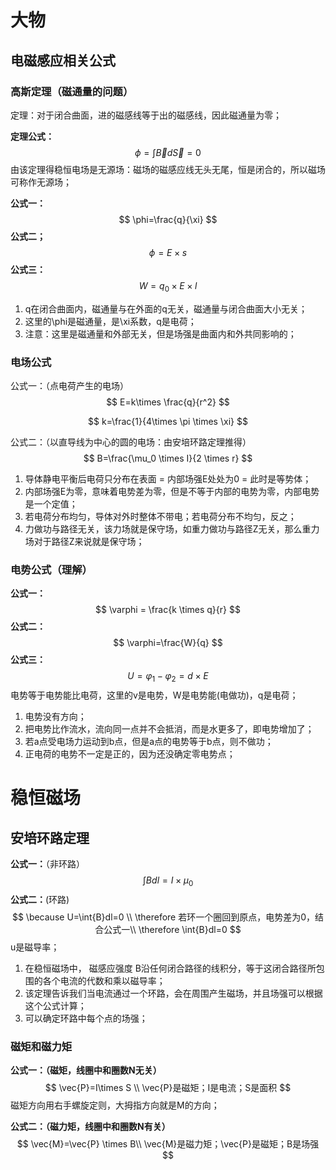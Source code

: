 # 大物

## 电磁感应相关公式

### 高斯定理（磁通量的问题）

定理：对于闭合曲面，进的磁感线等于出的磁感线，因此磁通量为零；

**定理公式：**
$$
\phi = \int{\vec{B}}d\vec{S}=0
$$
由该定理得稳恒电场是无源场：磁场的磁感应线无头无尾，恒是闭合的，所以磁场可称作无源场；

**公式一：**
$$
\phi=\frac{q}{\xi}
$$
**公式二；**
$$
\phi = E \times s
$$
**公式三：**
$$
W=q_0 \times E \times l
$$


1. q在闭合曲面内，磁通量与在外面的q无关，磁通量与闭合曲面大小无关；
2. 这里的\phi是磁通量，是\xi系数，q是电荷；
3. 注意：这里是磁通量和外部无关，但是场强是曲面内和外共同影响的；

### 电场公式

公式一：（点电荷产生的电场）
$$
E=k\times \frac{q}{r^2}
$$

$$
k=\frac{1}{4\times \pi \times \xi}
$$

公式二：（以直导线为中心的圆的电场：由安培环路定理推得）
$$
B=\frac{\mu_0 \times I}{2 \times r}
$$


1. 导体静电平衡后电荷只分布在表面 = 内部场强E处处为0 = 此时是等势体；
2. 内部场强E为零，意味着电势差为零，但是不等于内部的电势为零，内部电势是一个定值；
3. 若电荷分布均匀，导体对外时整体不带电；若电荷分布不均匀，反之；
4.  力做功与路径无关，该力场就是保守场，如重力做功与路径Z无关，那么重力场对于路径Z来说就是保守场；

### 电势公式（理解）

**公式一：**
$$
\varphi = \frac{k \times q}{r}
$$
**公式二：**
$$
\varphi=\frac{W}{q}
$$
**公式三：**
$$
U=\varphi_1 - \varphi_2 =d \times E
$$
电势等于电势能比电荷，这里的v是电势，W是电势能(电做功)，q是电荷；

1. 电势没有方向；
2. 把电势比作流水，流向同一点并不会抵消，而是水更多了，即电势增加了；
3. 若a点受电场力运动到b点，但是a点的电势等于b点，则不做功；
4. 正电荷的电势不一定是正的，因为还没确定零电势点；



# 稳恒磁场

## 安培环路定理

**公式一：**（非环路）
$$
\int{B}dl=I \times \mu_0
$$
**公式二：**(环路)
$$
\because U=\int{B}dl=0 \\
\therefore 若环一个圈回到原点，电势差为0，结合公式一\\
\therefore \int{B}dl=0
$$
u是磁导率；

1. 在稳恒磁场中， 磁感应强度 B沿任何闭合路径的线积分，等于这闭合路径所包围的各个电流的代数和乘以磁导率；
2. 该定理告诉我们当电流通过一个环路，会在周围产生磁场，并且场强可以根据这个公式计算；
3. 可以确定环路中每个点的场强；



### 磁矩和磁力矩

**公式一：（磁矩，线圈中和圈数N无关）**
$$
\vec{P}=I\times S \\
\vec{P}是磁矩；I是电流；S是面积
$$
磁矩方向用右手螺旋定则，大拇指方向就是M的方向；



**公式二：（磁力矩，线圈中和圈数N有关）**
$$
\vec{M}=\vec{P} \times B\\
\vec{M}是磁力矩；\vec{P}是磁矩；B是场强
$$
